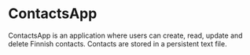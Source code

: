 # ContactsApp

ContactsApp is an application where users can create, read, update and delete Finnish contacts. Contacts are stored in a persistent text file.

